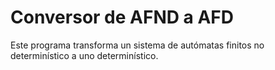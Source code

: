 # Conversor de AFND a AFD
Este programa transforma un sistema de autómatas finitos no determinístico a uno determinístico.
